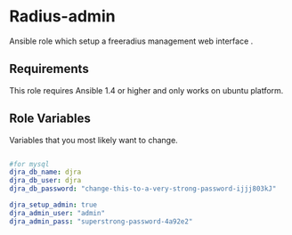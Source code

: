 Radius-admin 
=================

Ansible role which setup a freeradius management web interface .

Requirements
------------

This role requires Ansible 1.4 or higher and only works on ubuntu platform.

Role Variables
--------------

Variables that you most likely want to change.

```yaml

#for mysql 
djra_db_name: djra
djra_db_user: djra
djra_db_password: "change-this-to-a-very-strong-password-ijjj803kJ"

djra_setup_admin: true
djra_admin_user: "admin"
djra_admin_pass: "superstrong-password-4a92e2"

```
